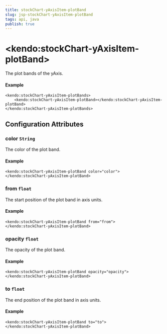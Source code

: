 ```yaml
---
title: stockChart-yAxisItem-plotBand
slug: jsp-stockChart-yAxisItem-plotBand
tags: api, java
publish: true
---
```


# \<kendo:stockChart-yAxisItem-plotBand\>

The plot bands of the yAxis.

#### Example
    <kendo:stockChart-yAxisItem-plotBands>
        <kendo:stockChart-yAxisItem-plotBand></kendo:stockChart-yAxisItem-plotBand>
    </kendo:stockChart-yAxisItem-plotBands>

## Configuration Attributes

### color `String`

The color of the plot band.

#### Example
    <kendo:stockChart-yAxisItem-plotBand color="color">
    </kendo:stockChart-yAxisItem-plotBand>

### from `float`

The start position of the plot band in axis units.

#### Example
    <kendo:stockChart-yAxisItem-plotBand from="from">
    </kendo:stockChart-yAxisItem-plotBand>

### opacity `float`

The opacity of the plot band.

#### Example
    <kendo:stockChart-yAxisItem-plotBand opacity="opacity">
    </kendo:stockChart-yAxisItem-plotBand>

### to `float`

The end position of the plot band in axis units.

#### Example
    <kendo:stockChart-yAxisItem-plotBand to="to">
    </kendo:stockChart-yAxisItem-plotBand>

